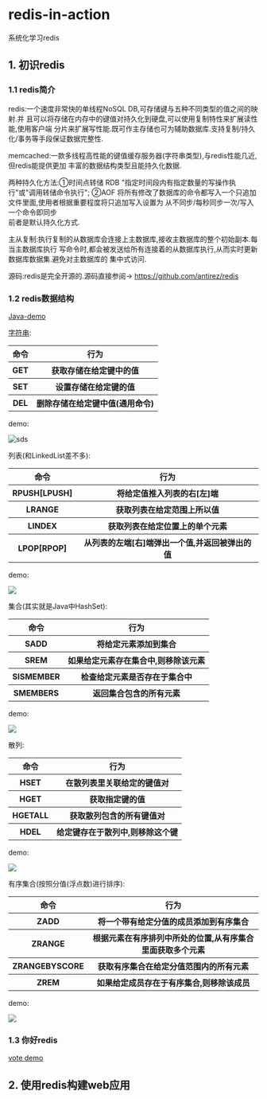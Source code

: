 ﻿# redis-in-action

系统化学习redis  

## 1. 初识redis

### 1.1 redis简介
redis:一个速度非常快的单线程NoSQL DB,可存储键与五种不同类型的值之间的映射.并
且可以将存储在内存中的键值对持久化到硬盘,可以使用复制特性来扩展读性能,使用客户端
分片来扩展写性能.既可作主存储也可为辅助数据库.支持复制/持久化/事务等手段保证数据完整性.  

memcached:一款多线程高性能的键值缓存服务器(字符串类型),与redis性能几近,但redis能提供更加
丰富的数据结构类型且能持久化数据.  

两种持久化方法:①时间点转储 RDB "指定时间段内有指定数量的写操作执行"或"调用转储命令执行";
②AOF 将所有修改了数据库的命令都写入一个只追加文件里面,使用者根据重要程度将只追加写入设置为
从不同步/每秒同步一次/写入一个命令即同步  
前者是默认持久化方式.  

主从复制:执行复制的从数据库会连接上主数据库,接收主数据库的整个初始副本.每当主数据库执行
写命令时,都会被发送给所有连接着的从数据库执行,从而实时更新数据库数据集.避免对主数据库的
集中式访问.   

源码:redis是完全开源的.源码直接参阅-> https://github.com/antirez/redis

### 1.2 redis数据结构
[Java-demo](https://github.com/MelloChan/redis-in-action/tree/master/src/main/java/ch00)  

[字符串](https://github.com/MelloChan/redis-in-action/content/sds.md):    

<table>
<tr>
	<th>命令</th>
	<th>行为</th>
</tr>
<tr>
	<th>GET</th>
	<th>获取存储在给定键中的值</th>
</tr>

<tr>
	<th>SET</th>
	<th>设置存储在给定键的值</th>
</tr>

<tr>
	<th>DEL</th>
	<th>删除存储在给定键中值(通用命令)</th>
</tr>
</table>
demo:  

![sds](https://raw.githubusercontent.com/MelloChan/redis-in-action/master/images/string.png)  
  
列表(和LinkedList差不多):  
<table>
<tr>
	<th>命令</th>
	<th>行为</th>
</tr>
<tr>
	<th>RPUSH[LPUSH]</th>
	<th>将给定值推入列表的右[左]端</th>
</tr>
<tr>
	<th>LRANGE</th>
	<th>获取列表在给定范围上所以值</th>
</tr>
<tr>
	<th>LINDEX</th>
	<th>获取列表在给定位置上的单个元素</th>
</tr>
<tr>
    <th>LPOP[RPOP]</th>
    <th>从列表的左端[右]端弹出一个值,并返回被弹出的值</th>
</tr>
</table>
demo:
  
![](https://raw.githubusercontent.com/MelloChan/redis-in-action/master/images/list.png)

集合(其实就是Java中HashSet):
<table>
<tr>
	<th>命令</th>
	<th>行为</th>
</tr>
<tr>
	<th>SADD</th>
	<th>将给定元素添加到集合</th>
</tr>
<tr>
	<th>SREM</th>
	<th>如果给定元素存在集合中,则移除该元素</th>
</tr>
<tr>
	<th>SISMEMBER</th>
	<th>检查给定元素是否存在于集合中</th>
</tr>
<tr>
    <th>SMEMBERS</th>
    <th>返回集合包含的所有元素</th>
</tr>
</table>
 demo:
 
 ![](https://raw.githubusercontent.com/MelloChan/redis-in-action/master/images/set.png)
 
 散列:
<table>
<tr>
	<th>命令</th>
	<th>行为</th>
</tr>
<tr>
	<th>HSET</th>
	<th>在散列表里关联给定的键值对</th>
</tr>

<tr>
	<th>HGET</th>
	<th>获取指定键的值</th>
</tr>
<tr>
	<th>HGETALL</th>
    <th>获取散列包含的所有键值对</th>
</tr>
<tr>
    <th>HDEL</th>
    <th>给定键存在于散列中,则移除这个键</th>
</tr>
</table>
demo:  

![](https://raw.githubusercontent.com/MelloChan/redis-in-action/master/images/hash.png)

有序集合(按照分值(浮点数)进行排序):
<table>
<tr>
	<th>命令</th>
	<th>行为</th>
</tr>
<tr>
	<th>ZADD</th>
	<th>将一个带有给定分值的成员添加到有序集合</th>
</tr>
<tr>
    <th>ZRANGE</th>
	<th>根据元素在有序排列中所处的位置,从有序集合里面获取多个元素</th>
</tr>
<tr>
	<th>ZRANGEBYSCORE</th>
	<th>获取有序集合在给定分值范围内的所有元素</th>
</tr>
<tr>
    <th>ZREM</th>
    <th>如果给定成员存在于有序集合,则移除该成员</th>
</tr>
</table>

demo:  
  
![](https://raw.githubusercontent.com/MelloChan/redis-in-action/master/images/zset.png)

### 1.3 你好redis

<a href="https://github.com/MelloChan/redis-in-action/blob/master/src/main/java/ch01/VoteServer.java">vote demo<a/>    

## 2. 使用redis构建web应用
